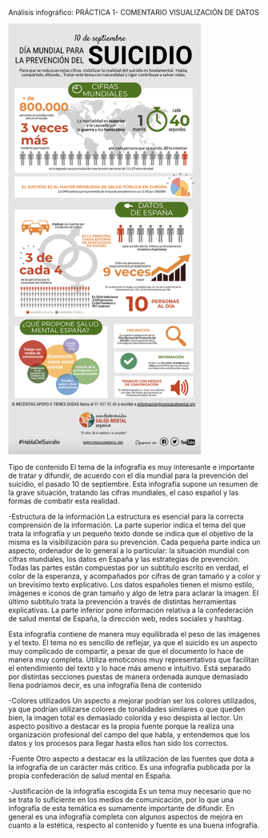 Análisis infográfico: PRÁCTICA 1- COMENTARIO VISUALIZACIÓN DE DATOS

 <img width="385" alt="Captura 1" src="imagenes/cap1.png">

 

Tipo de contenido
El tema de la infografía es muy interesante e importante de tratar y difundir, de acuerdo con el día mundial para la prevención del suicidio, el pasado 10 de septiembre.
Esta infografía supone un resumen de la grave situación, tratando las cifras mundiales, el caso español y las formas de combatir esta realidad.

-Estructura de la información
La estructura es esencial para la correcta comprensión de la información. La parte superior indica el tema del que trata la infografía y un pequeño texto donde se indica que el objetivo de la misma es la visibilización para su prevención. Cada pequeña parte indica un aspecto, ordenador de lo general a lo particular: la situación mundial con cifras mundiales, los datos en España y las estrategias de prevención.
Todas las partes están compuestas por un subtítulo escrito en verdad, el color de la esperanza, y acompañados por cifras de gran tamaño y a color y un brevísimo texto explicativo. 
Los datos españoles tienen el mismo estilo, imágenes e iconos de gran tamaño y algo de letra para aclarar la imagen. 
El último subtítulo trata la prevención a través de distintas herramientas explicativas. 
La parte inferior pone información relativa a la confederación de salud mental de España, la dirección web, redes sociales y hashtag.

Esta infografía contiene de manera muy equilibrada el peso de las imágenes y el texto. El tema no es sencillo de reflejar, ya que el suicido es un aspecto muy complicado de compartir, a pesar de que el documento lo hace de manera muy completa.
Utiliza emoticonos muy representativos que facilitan el entendimiento del texto y lo hace más ameno e intuitivo. Está separado por distintas secciones puestas de manera ordenada aunque demasiado llena podríamos decir, es una infografía llena de contenido

-Colores utilizados
Un aspecto a mejorar podrían ser los colores utilizados, ya que podrían utilizarse colores de tonalidades similares o que queden bien, la imagen total es demasiado colorida y eso despista al lector. 
Un aspecto positivo a destacar es la propia fuente porque la realiza una organización profesional del campo del que habla, y entendemos que los datos y los procesos para llegar hasta ellos han sido los correctos.

-Fuente
Otro aspecto a destacar es la utilización de las fuentes que dota a la infografía de un carácter más crítico. Es una infografía publicada por la propia confederación de salud mental en España.

-Justificación de la infografía escogida
Es un tema muy necesario que no se trata lo suficiente en los medios de comunicación, por lo que una infografía de esta temática es sumamente importante de difundir. En general es una infografía completa con algunos aspectos de mejora en cuanto a la estética, respecto al contenido y fuente es una buena infografía.
